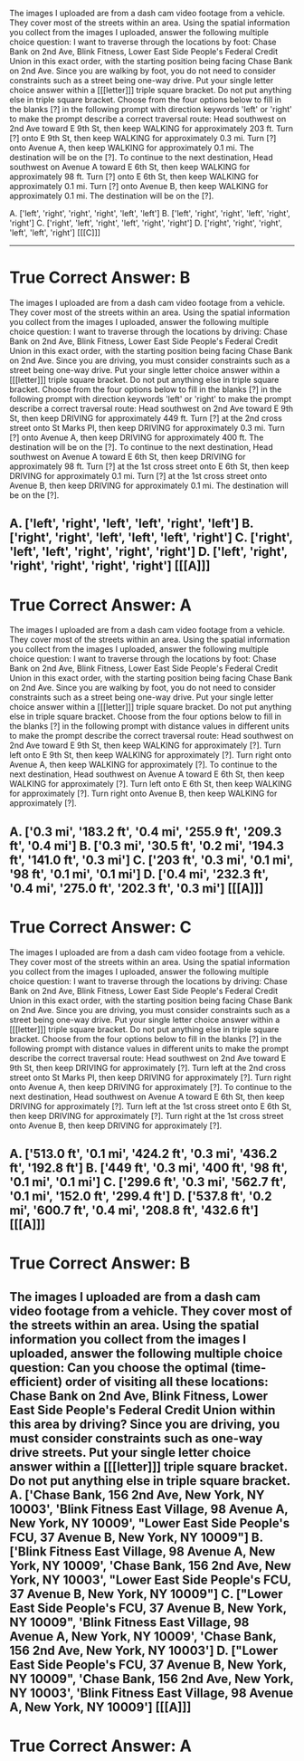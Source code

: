 
The images I uploaded are from a dash cam video footage from a vehicle. They cover most of the streets within an area. Using the spatial information you collect from the images I uploaded, answer the following multiple choice question:
I want to traverse through the locations by foot: Chase Bank on 2nd Ave, Blink Fitness, Lower East Side People's Federal Credit Union in this exact order, with the starting position being facing Chase Bank on 2nd Ave. Since you are walking by foot, you do not need to consider constraints such as a street being one-way drive.
Put your single letter choice answer within a [[[letter]]] triple square bracket. Do not put anything else in triple square bracket.
Choose from the four options below to fill in the blanks [?] in the following prompt with direction keywords 'left' or 'right' to make the prompt describe a correct traversal route:
Head southwest on 2nd Ave toward E 9th St, then keep WALKING for approximately 203 ft.
Turn [?] onto E 9th St, then keep WALKING for approximately 0.3 mi.
Turn [?] onto Avenue A, then keep WALKING for approximately 0.1 mi.
The destination will be on the [?].
To continue to the next destination, Head southwest on Avenue A toward E 6th St, then keep WALKING for approximately 98 ft.
Turn [?] onto E 6th St, then keep WALKING for approximately 0.1 mi.
Turn [?] onto Avenue B, then keep WALKING for approximately 0.1 mi.
The destination will be on the [?].

A. ['left', 'right', 'right', 'right', 'left', 'left']      B. ['left', 'right', 'right', 'left', 'right', 'right']
C. ['right', 'left', 'right', 'left', 'right', 'right']      D. ['right', 'right', 'right', 'left', 'left', 'right']
[[[C]]]

----------
True Correct Answer: B
==========

The images I uploaded are from a dash cam video footage from a vehicle. They cover most of the streets within an area. Using the spatial information you collect from the images I uploaded, answer the following multiple choice question:
I want to traverse through the locations by driving: Chase Bank on 2nd Ave, Blink Fitness, Lower East Side People's Federal Credit Union in this exact order, with the starting position being facing Chase Bank on 2nd Ave. Since you are driving, you must consider constraints such as a street being one-way drive.
Put your single letter choice answer within a [[[letter]]] triple square bracket. Do not put anything else in triple square bracket.
Choose from the four options below to fill in the blanks [?] in the following prompt with direction keywords 'left' or 'right' to make the prompt describe a correct traversal route:
Head southwest on 2nd Ave toward E 9th St, then keep DRIVING for approximately 449 ft.
Turn [?] at the 2nd cross street onto St Marks Pl, then keep DRIVING for approximately 0.3 mi.
Turn [?] onto Avenue A, then keep DRIVING for approximately 400 ft.
The destination will be on the [?].
To continue to the next destination, Head southwest on Avenue A toward E 6th St, then keep DRIVING for approximately 98 ft.
Turn [?] at the 1st cross street onto E 6th St, then keep DRIVING for approximately 0.1 mi.
Turn [?] at the 1st cross street onto Avenue B, then keep DRIVING for approximately 0.1 mi.
The destination will be on the [?].

A. ['left', 'right', 'left', 'left', 'right', 'left']      B. ['right', 'right', 'left', 'left', 'left', 'right']
C. ['right', 'left', 'left', 'right', 'right', 'right']      D. ['left', 'right', 'right', 'right', 'right', 'right']
[[[A]]]
----------
True Correct Answer: A
==========

The images I uploaded are from a dash cam video footage from a vehicle. They cover most of the streets within an area. Using the spatial information you collect from the images I uploaded, answer the following multiple choice question:
I want to traverse through the locations by foot: Chase Bank on 2nd Ave, Blink Fitness, Lower East Side People's Federal Credit Union in this exact order, with the starting position being facing Chase Bank on 2nd Ave. Since you are walking by foot, you do not need to consider constraints such as a street being one-way drive.
Put your single letter choice answer within a [[[letter]]] triple square bracket. Do not put anything else in triple square bracket.
Choose from the four options below to fill in the blanks [?] in the following prompt with distance values in different units to make the prompt describe the correct traversal route:
Head southwest on 2nd Ave toward E 9th St, then keep WALKING for approximately [?]. 
Turn left onto E 9th St, then keep WALKING for approximately [?]. 
Turn right onto Avenue A, then keep WALKING for approximately [?]. 
To continue to the next destination, Head southwest on Avenue A toward E 6th St, then keep WALKING for approximately [?]. 
Turn left onto E 6th St, then keep WALKING for approximately [?]. 
Turn right onto Avenue B, then keep WALKING for approximately [?]. 

A. ['0.3 mi', '183.2 ft', '0.4 mi', '255.9 ft', '209.3 ft', '0.4 mi']      B. ['0.3 mi', '30.5 ft', '0.2 mi', '194.3 ft', '141.0 ft', '0.3 mi']
C. ['203 ft', '0.3 mi', '0.1 mi', '98 ft', '0.1 mi', '0.1 mi']      D. ['0.4 mi', '232.3 ft', '0.4 mi', '275.0 ft', '202.3 ft', '0.3 mi']
[[[A]]]
----------
True Correct Answer: C
==========

The images I uploaded are from a dash cam video footage from a vehicle. They cover most of the streets within an area. Using the spatial information you collect from the images I uploaded, answer the following multiple choice question:
I want to traverse through the locations by driving: Chase Bank on 2nd Ave, Blink Fitness, Lower East Side People's Federal Credit Union in this exact order, with the starting position being facing Chase Bank on 2nd Ave. Since you are driving, you must consider constraints such as a street being one-way drive.
Put your single letter choice answer within a [[[letter]]] triple square bracket. Do not put anything else in triple square bracket.
Choose from the four options below to fill in the blanks [?] in the following prompt with distance values in different units to make the prompt describe the correct traversal route:
Head southwest on 2nd Ave toward E 9th St, then keep DRIVING for approximately [?]. 
Turn left at the 2nd cross street onto St Marks Pl, then keep DRIVING for approximately [?]. 
Turn right onto Avenue A, then keep DRIVING for approximately [?]. 
To continue to the next destination, Head southwest on Avenue A toward E 6th St, then keep DRIVING for approximately [?]. 
Turn left at the 1st cross street onto E 6th St, then keep DRIVING for approximately [?]. 
Turn right at the 1st cross street onto Avenue B, then keep DRIVING for approximately [?]. 

A. ['513.0 ft', '0.1 mi', '424.2 ft', '0.3 mi', '436.2 ft', '192.8 ft']      B. ['449 ft', '0.3 mi', '400 ft', '98 ft', '0.1 mi', '0.1 mi']
C. ['299.6 ft', '0.3 mi', '562.7 ft', '0.1 mi', '152.0 ft', '299.4 ft']      D. ['537.8 ft', '0.2 mi', '600.7 ft', '0.4 mi', '208.8 ft', '432.6 ft']
[[[A]]]
----------
True Correct Answer: B
==========

The images I uploaded are from a dash cam video footage from a vehicle. They cover most of the streets within an area. Using the spatial information you collect from the images I uploaded, answer the following multiple choice question:
Can you choose the optimal (time-efficient) order of visiting all these locations: Chase Bank on 2nd Ave, Blink Fitness, Lower East Side People's Federal Credit Union within this area by driving? Since you are driving, you must consider constraints such as one-way drive streets.
Put your single letter choice answer within a [[[letter]]] triple square bracket. Do not put anything else in triple square bracket.
A. ['Chase Bank, 156 2nd Ave, New York, NY 10003', 'Blink Fitness East Village, 98 Avenue A, New York, NY 10009', "Lower East Side People's FCU, 37 Avenue B, New York, NY 10009"]      B. ['Blink Fitness East Village, 98 Avenue A, New York, NY 10009', 'Chase Bank, 156 2nd Ave, New York, NY 10003', "Lower East Side People's FCU, 37 Avenue B, New York, NY 10009"]
C. ["Lower East Side People's FCU, 37 Avenue B, New York, NY 10009", 'Blink Fitness East Village, 98 Avenue A, New York, NY 10009', 'Chase Bank, 156 2nd Ave, New York, NY 10003']      D. ["Lower East Side People's FCU, 37 Avenue B, New York, NY 10009", 'Chase Bank, 156 2nd Ave, New York, NY 10003', 'Blink Fitness East Village, 98 Avenue A, New York, NY 10009']
[[[A]]]
----------
True Correct Answer: A
==========
